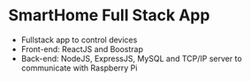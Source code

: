 # SmartHome Full Stack App
* Fullstack app to control devices
* Front-end: ReactJS and Boostrap
* Back-end: NodeJS, ExpressJS, MySQL and TCP/IP server to communicate with Raspberry Pi
